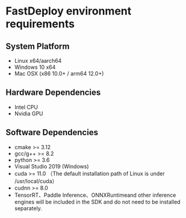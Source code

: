 # FastDeploy environment requirements

## System Platform

- Linux x64/aarch64
- Windows 10 x64
- Mac OSX (x86 10.0+ / arm64 12.0+)

## Hardware Dependencies

- Intel CPU
- Nvidia GPU

## Software Dependencies

- cmake >= 3.12
- gcc/g++ >= 8.2
- python >= 3.6
- Visual Studio 2019 (Windows)
- cuda >= 11.0 （The default installation path of Linux is under /usr/local/cuda）
- cudnn >= 8.0
- TensorRT、Paddle Inference、ONNXRuntimeand other inference engines will be included in the SDK and do not need to be installed separately.
